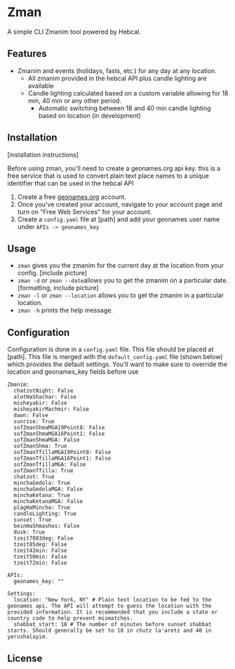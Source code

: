 # Zman
A simple CLI Zmanim tool powered by Hebcal.

## Features
- Zmanim and events (holidays, fasts, etc.) for any day at any location.
    - All zmanim provided in the hebcal API plus candle lighting are available 
    - Candle lighting calculated based on a custom variable allowing for 18 min, 40 min or any other period.
        - Automatic switching between 18 and 40 min candle lighting based on location (in development)

## Installation
[installation instructions]

Before using zman, you'll need to create a geonames.org api key. this is a free service that is used to convert plain text place names to a unique identifier that can be used in the hebcal API
1. Create a free [geonames.org](https://www.geonames.org/login) account.
2. Once you've created your account, navigate to your account page and turn on "Free Web Services" for your account.
3. Create a `config.yaml` file at [path] and add your geonames user name under `APIs -> geonames_key`

## Usage
- `zman` gives you the zmanim for the current day at the location from your config. [include picture]
- `zman -d` or `zman --date`allows you to get the zmanim on a particular date. [formatting, include picture]
- `zman -l` or `zman --location` allows you to get the zmanim in a particular location.
- `zman -h` prints the help message.

## Configuration
Configuration is done in a `config.yaml` file. This file should be placed at [path]. This file is merged with the `default_config.yaml` file (shown below) which provides the default settings. You'll want to make sure to override the location and geonames_key fields before use

``` {yaml}
Zmanim:
  chatzotNight: False
  alotHaShachar: False
  misheyakir: False
  misheyakirMachmir: False
  dawn: False
  sunrise: True
  sofZmanShmaMGA19Point8: False
  sofZmanShmaMGA16Point1: False
  sofZmanShmaMGA: False
  sofZmanShma: True
  sofZmanTfillaMGA19Point8: False
  sofZmanTfillaMGA16Point1: False
  sofZmanTfillaMGA: False
  sofZmanTfilla: True
  chatzot: True
  minchaGedola: True
  minchaGedolaMGA: False
  minchaKetana: True
  minchaKetanaMGA: False
  plagHaMincha: True
  candleLighting: True
  sunset: True
  beinHaShmashos: False
  dusk: True
  tzeit7083deg: False
  tzeit85deg: False
  tzeit42min: False
  tzeit50min: False
  tzeit72min: False

APIs:
  geonames_key: "" 

Settings:
  location: "New York, NY" # Plain text location to be fed to the geonames api. The API will attempt to guess the location with the provided information. It is recommended that you include a state or country code to help prevent mismatches.
  shabbat_start: 18 # The number of minutes before sunset shabbat starts. Should generally be set to 18 in chutz la'aretz and 40 in yerushalayim.
```

## License

